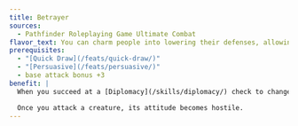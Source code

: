```yaml
---
title: Betrayer
sources:
  - Pathfinder Roleplaying Game Ultimate Combat
flavor_text: You can charm people into lowering their defenses, allowing you to ambush them more effectively.
prerequisites:
  - "[Quick Draw](/feats/quick-draw/)"
  - "[Persuasive](/feats/persuasive/)"
  - base attack bonus +3
benefit: |
  When you succeed at a [Diplomacy](/skills/diplomacy/) check to change a creature's attitude, you can draw a weapon and make a single melee attack against that creature as an immediate action. If you changed your target's attitude to friendly or better, your target is considered flat-footed against this attack. If the target survives, it takes a --2 penalty on its initiative check for this combat.

  Once you attack a creature, its attitude becomes hostile.
---
```


